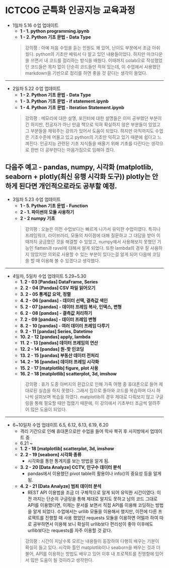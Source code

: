 # ICTCOG 군특화 인공지능 교육과정

* 1일차 5.16 수업 업데이트
  * **1 - 1. python programming.ipynb** 
  * **1 - 2. Python 기초 문법 - Data Type**
  > 강의평 : 아예 처음 수업을 듣는 인원도 꽤 있어, 난이도 부분에서 조금 아쉬웠다. python의 기초만 배워서 다 알고 있던 내용들이었다. 하지만  마크다운을 쓰면서 내 코드를 정리하는 방식을 배웠다. 이때까지 colab으로 작성했었던 코드들은 목차 없이 단순히 코드들만 적혀 있는데, 이 수업에서 사용했던 markdown을 기반으로 정리를 하면 좋을 것 같다는 생각이 들었다.
---
* 2일차 5.22 수업 업데이트
  * **1 - 2. Python 기초 문법 - Data Type**
  * **1 - 3. Python 기초 문법 - if statement.ipynb**
  * **1 - 4. Python 기초 문법 - Iteration Statement.ipynb**
  > 강의평 : 메모리에 대한 설명, 포인터에 대한 설명들은 이미 공부했던 부분이긴 하지만, 전공자가 아닌 만큼 책으로 익혀 확실하지 않은 부분들이 있었고 그 부분들을 채워주는 강의가 있어서 도움이 되었다. 하지만 아직까지도 수업은 기초수준에 머물고 있고 python의 기초만 익히고 있기 때문에 쉽다고 느껴진다. 인공지능 관련된 기초 지식들을 배울기 위해 기초를 다진다는 생각으로 한번 더 공부한다는 마음가짐으로 임해야 겠다.

다음주 예고 - pandas, numpy, 시각화 (matplotlib, seaborn + plotly(최신 유행 시각화 도구))
plotly는 안하게 된다면 개인적으로라도 공부할 예정.
---
* 3일차 5.23 수업 업데이트
  * **1 - 5. Python 기초 문법 - Function**
  * **2 - 1. 파이썬의 모듈 사용하기**
  * **2 - 2 numpy 기초**
  > 강의평 : 오늘은 이전 수업보다는 빠르게 나가서 유익한 수업이였다. 특히나 프레임워크, 라이브러리, 모듈의 차이점에 대해 질문하고 그 대답을 받아 이때까지 궁금했던 것을 해결할 수 있었고, numpy에서 사용해보지 못했던 기능인 flatten과 ravel에 대해서 알게 되었다. 또한 lambda의 경우 잘 사용하지 않았지만 의외로 사용할 수 있는 부분이 있다는걸 알게 되어 다음에 코딩을 할 때 이용해 볼 수 있겠다고 생각했다.
---
* 4일차, 5일차 수업 업데이트 5.29~5.30
  * **1. 2 - 03 [Pandas] DataFrame, Series**
  * **2. 2 - 04 [Pandas] CSV 파일 읽어오기**
  * **3. 2 - 05 통계값 요약, 정렬**
  * **4. 2 - 06 [pandas] - 데이터 선택, 결측값 색인**
  * **5. 2 - 07 [pandas] - 데이터 프레임 복사, 인덱스, 변형**
  * **6. 2 - 08 [pandas] - 결측값 처리하기**
  * **7. 2 - 09 [pandas] - 데이터 프레임 변형**
  * **8. 2 - 10 [pandas] - 여러 데이터 프레임 다루기**
  * **9. 2 - 11 [pandas] Series, Datetime**
  * **10. 2 - 12 [pandas] apply, lambda**
  * **11. 2 - 13 [pandas] 데이터 프레임의 연산**
  * **12. 2 - 14 [pandas] 원-핫 인코딩**
  * **13. 2 - 15 [pandas] 부동산 데이터 전처리**
  * **14. 2 - 16 [pandas] 데이터 프레임 시각화**
  * **15. 2 - 17 [matplotlib] figure, plot 사용**
  * **16. 2 - 18 [matplotlib] scatterplot, 3d, imshow**
  > 강의평 : 휴가 도중 아버지의 환갑으로 인해 가족 여행 중 휴대폰으로 들어 제대로된 실습을 하지 못했다. 그래서 집으로 돌아와 코드를 복습하며 다시 하나씩 살펴보며 복습을 하였다. matplotlib의 경우 제대로 다뤄보지 않고 구글링을 통해 필요할 때만 접했기 때문에, 이 강의에서 기초부터 조금씩 알려주어 많은 도움이 되었다.
---
* 6~10일차 수업 업데이트 6.5, 6.12, 6.13, 6.19, 6.20
  * 격리 기간으로 인해 휴대폰으로만 수업을 들어 막사 복귀 후 사지방에서 업데이트 중
  * 6.21 ~
  * **1. 2 - 18 [matplotlib] scatterplot, 3d, imshow**
  * **2. 2 - 19 [seaborn] 시각화 종류**
    * 시각화를 통한 통계치를 보는 방법을 알게 됨.
  * **3. 2 - 20 [Data Analyze] CCTV, 인구수 데이터 분석**
    * pandas에서 이용했던 pivot table의 활용이나 info()의 중요성 등을 알게 됨.
  * **4. 2 - 21 [Data Analyze] 범죄 데이터 분석**
    * REST API 이용법을 조금 더 구체적으로 알게 되어 유익한 시간이였다. 이전 까지는 단순히 구글링을 통해 제대로 알지도 못하고 남의 코드 그대로 API를 이용했다면, 이제는 문서를 보면서 직접 API를 이용해 코딩하는 방법을 알게 되었다. 수업에서는 urllib 모듈을 이용해서 했지만, 이전에 다른 프로젝트를 진행할 때 사용 했었던 requests 모듈을 이용하면 어떨까 하여 따로 공부하면서 이용해 보니 확실히 urllib보다 편리성이 좋아 이후에도 urllib보다는 requests를 자주 이용할 것 같다.
  > 강의평 : 시간이 지날수록 모르는 내용들이 등장하여 다행히 배우는 기분이 확실히 들고 있다. 시각화 툴인 matplotlib이나 seaborn을 배우는 것과 더불어, API를 이용하는 방법도 배우고 있어 이후 내 프로젝트를 진행함에 있어서 많은 도움이 될 것이라고 생각한다.
